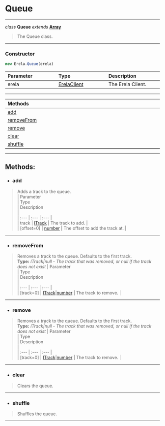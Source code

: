 # Queue  
---  
*class* **Queue** *extends* **[Array](https://developer.mozilla.org/en-US/docs/Web/JavaScript/Reference/Global_Objects/Array)**  
> The Queue class.  
---
### Constructor
```javascript
new Erela.Queue(erela)
```
| Parameter <img width=1000/> | Type <img width=1000/> | Description <img width=1000/> |  
| :--- | :--- | :--- |  
| erela | [ErelaClient](/docs/ErelaClient/) | The Erela Client. |  
---  
| Methods <img width=1000/> |   
| :--- |   
| [add](#add) |   
| [removeFrom](#removefrom) |   
| [remove](#remove) |   
| [clear](#clear) |   
| [shuffle](#shuffle) |   
---  
## Methods:  
- ### add  
> Adds a track to the queue.  
> | Parameter <img width=1000/> | Type <img width=1000/> | Description <img width=1000/> |  
> | :--- | :--- | :--- |  
> | track | [ITrack](/docs/Track/) | The track to add. |  
> | [offset=0] | [number](https://developer.mozilla.org/en-US/docs/Web/JavaScript/Reference/Global_Objects/Number) | The offset to add the track at. |  
---
- ### removeFrom  
> Removes a track to the queue. Defaults to the first track.  
> **Type:** *ITrack|null - The track that was removed, or null if the track does not exist*
> | Parameter <img width=1000/> | Type <img width=1000/> | Description <img width=1000/> |  
> | :--- | :--- | :--- |  
> | [track=0] | [ITrack](/docs/Track/)\|[number](https://developer.mozilla.org/en-US/docs/Web/JavaScript/Reference/Global_Objects/Number)  | The track to remove. | 
--- 
- ### remove  
> Removes a track to the queue. Defaults to the first track.  
> **Type:** *ITrack|null - The track that was removed, or null if the track does not exist* 
> | Parameter <img width=1000/> | Type <img width=1000/> | Description <img width=1000/> |  
> | :--- | :--- | :--- |  
> | [track=0] | [ITrack](/docs/Track/)\|[number](https://developer.mozilla.org/en-US/docs/Web/JavaScript/Reference/Global_Objects/Number) | The track to remove. |  
---
- ### clear  
> Clears the queue.  
---
- ### shuffle  
> Shuffles the queue.  
---